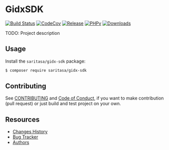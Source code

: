 # GidxSDK

[![Build Status](https://github.com/Saritasa/php-gidx-sdk/workflows/build/badge.svg)](https://github.com/Saritasa/php-gidx-sdk/actions)
[![CodeCov](https://codecov.io/gh/Saritasa/php-gidx-sdk/branch/master/graph/badge.svg)](https://codecov.io/gh/Saritasa/php-gidx-sdk)
[![Release](https://img.shields.io/github/release/Saritasa/php-gidx-sdk.svg)](https://github.com/Saritasa/php-gidx-sdk/releases)
[![PHPv](https://img.shields.io/packagist/php-v/saritasa/gidx-sdk.svg)](http://www.php.net)
[![Downloads](https://img.shields.io/packagist/dt/saritasa/gidx-sdk.svg)](https://packagist.org/packages/saritasa/gidx-sdk)

TODO: Project description

## Usage

Install the ```saritasa/gidx-sdk``` package:

```bash
$ composer require saritasa/gidx-sdk
```


## Contributing
See [CONTRIBUTING](CONTRIBUTING.md) and [Code of Conduct](CONDUCT.md),
if you want to make contribution (pull request)
or just build and test project on your own.

## Resources

* [Changes History](CHANGES.md)
* [Bug Tracker](https://github.com/Saritasa/php-gidx-sdk/issues)
* [Authors](https://github.com/Saritasa/php-gidx-sdk/contributors)
